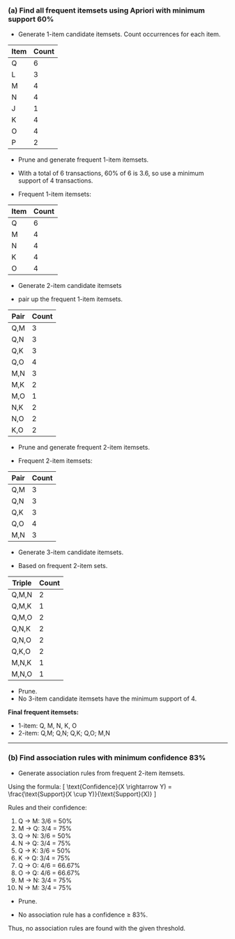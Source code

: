 


### (a) Find all frequent itemsets using Apriori with minimum support 60%

- Generate 1-item candidate itemsets. Count occurrences for each item.
  
| Item | Count |
|------|-------|
| Q    | 6     |
| L    | 3     |
| M    | 4     |
| N    | 4     |
| J    | 1     |
| K    | 4     |
| O    | 4     |
| P    | 2     |

- Prune and generate frequent 1-item itemsets.

- With a total of 6 transactions, 60% of 6 is 3.6, so use a minimum support of 4 transactions.

- Frequent 1-item itemsets:

| Item | Count |
|------|-------|
| Q    | 6     |
| M    | 4     |
| N    | 4     |
| K    | 4     |
| O    | 4     |

- Generate 2-item candidate itemsets

- pair up the frequent 1-item itemsets.

| Pair | Count |
|------|-------|
| Q,M  | 3     |
| Q,N  | 3     |
| Q,K  | 3     |
| Q,O  | 4     |
| M,N  | 3     |
| M,K  | 2     |
| M,O  | 1     |
| N,K  | 2     |
| N,O  | 2     |
| K,O  | 2     |

- Prune and generate frequent 2-item itemsets.

- Frequent 2-item itemsets:

| Pair | Count |
|------|-------|
| Q,M  | 3     |
| Q,N  | 3     |
| Q,K  | 3     |
| Q,O  | 4     |
| M,N  | 3     |

- Generate 3-item candidate itemsets.

- Based on frequent 2-item sets.

| Triple | Count |
|--------|-------|
| Q,M,N  | 2     |
| Q,M,K  | 1     |
| Q,M,O  | 2     |
| Q,N,K  | 2     |
| Q,N,O  | 2     |
| Q,K,O  | 2     |
| M,N,K  | 1     |
| M,N,O  | 1     |

- Prune.
- No 3-item candidate itemsets have the minimum support of 4.


**Final frequent itemsets:**
- 1-item: Q, M, N, K, O
- 2-item: Q,M; Q,N; Q,K; Q,O; M,N

---


### (b) Find association rules with minimum confidence 83%

- Generate association rules from frequent 2-item itemsets.

Using the formula: 
\[ \text{Confidence}(X \rightarrow Y) = \frac{\text{Support}(X \cup Y)}{\text{Support}(X)} \]

Rules and their confidence:

1. Q → M: 3/6 = 50%
2. M → Q: 3/4 = 75%
3. Q → N: 3/6 = 50%
4. N → Q: 3/4 = 75%
5. Q → K: 3/6 = 50%
6. K → Q: 3/4 = 75%
7. Q → O: 4/6 = 66.67%
8. O → Q: 4/6 = 66.67%
9. M → N: 3/4 = 75%
10. N → M: 3/4 = 75%

- Prune.

- No association rule has a confidence ≥ 83%.

Thus, no association rules are found with the given threshold.

